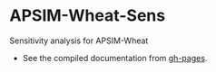 # APSIM-Wheat-Sens
Sensitivity analysis for APSIM-Wheat



- See the compiled documentation from [gh-pages](http://byzheng.github.io/APSIM-Wheat-Sens).
